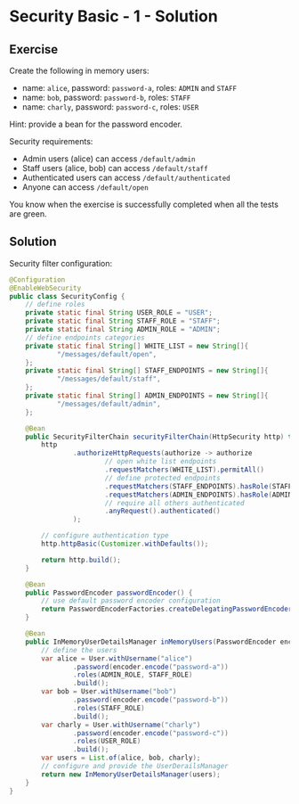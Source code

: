 # Security Basic - 1 - Solution

## Exercise

Create the following in memory users:
- name: `alice`, password: `password-a`, roles: `ADMIN` and `STAFF`
- name: `bob`, password: `password-b`, roles: `STAFF`
- name: `charly`, password: `password-c`, roles: `USER`

Hint: provide a bean for the password encoder.

Security requirements:
- Admin users (alice) can access `/default/admin`
- Staff users (alice, bob) can access `/default/staff`
- Authenticated users can access `/default/authenticated`
- Anyone can access `/default/open`

You know when the exercise is successfully completed when all the tests are green.

## Solution

Security filter configuration:
```java
@Configuration
@EnableWebSecurity
public class SecurityConfig {
    // define roles
    private static final String USER_ROLE = "USER";
    private static final String STAFF_ROLE = "STAFF";
    private static final String ADMIN_ROLE = "ADMIN";
    // define endpoints categories
    private static final String[] WHITE_LIST = new String[]{
            "/messages/default/open",
    };
    private static final String[] STAFF_ENDPOINTS = new String[]{
            "/messages/default/staff",
    };
    private static final String[] ADMIN_ENDPOINTS = new String[]{
            "/messages/default/admin",
    };

    @Bean
    public SecurityFilterChain securityFilterChain(HttpSecurity http) throws Exception {
        http
                .authorizeHttpRequests(authorize -> authorize
                        // open white list endpoints
                        .requestMatchers(WHITE_LIST).permitAll()
                        // define protected endpoints
                        .requestMatchers(STAFF_ENDPOINTS).hasRole(STAFF_ROLE)
                        .requestMatchers(ADMIN_ENDPOINTS).hasRole(ADMIN_ROLE)
                        // require all others authenticated
                        .anyRequest().authenticated()
                );

        // configure authentication type
        http.httpBasic(Customizer.withDefaults());

        return http.build();
    }

    @Bean
    public PasswordEncoder passwordEncoder() {
        // use default password encoder configuration
        return PasswordEncoderFactories.createDelegatingPasswordEncoder();
    }

    @Bean
    public InMemoryUserDetailsManager inMemoryUsers(PasswordEncoder encoder) {
        // define the users
        var alice = User.withUsername("alice")
                .password(encoder.encode("password-a"))
                .roles(ADMIN_ROLE, STAFF_ROLE)
                .build();
        var bob = User.withUsername("bob")
                .password(encoder.encode("password-b"))
                .roles(STAFF_ROLE)
                .build();
        var charly = User.withUsername("charly")
                .password(encoder.encode("password-c"))
                .roles(USER_ROLE)
                .build();
        var users = List.of(alice, bob, charly);
        // configure and provide the UserDerailsManager
        return new InMemoryUserDetailsManager(users);
    }
}
```
